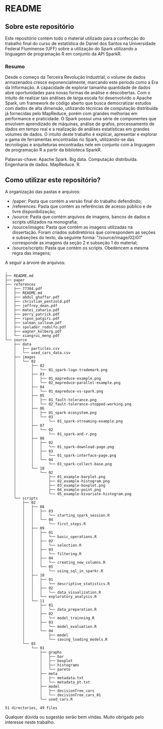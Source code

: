 # README
## Sobre este repositório
Este repositório contém todo o material utilizado para a confecção do trabalho final do curso de estatística de Daniel dos Santos na Universidade Federal Fluminense (UFF) sobre a utilização do Spark utilizando a linguagem de programação R em conjunto da API SparkR.

### Resumo
Desde o começo da Terceira Revolução Industrial, o volume de dados armazenados cresce exponencialmente, marcando este período como a Era da Informação. A capacidade de explorar tamanha quantidade de dados abre oportunidades para novas formas de análise e descobertas. Com o intuito de realizar tais análises de larga escala foi desenvolvido o Apache Spark, um framework de código aberto que busca democratizar estudos com dados de alta dimensão, utilizando técnicas de computação distribuída já fornecidas  pelo MapReduce, porém com grandes melhorias em performance e praticidade.
O Spark possui uma série de componentes que envolvem aprendizado de máquinas, análise de grafos, processamento de dados em tempo real e a realização de análises estatísticas em grandes volumes de dados.
O intuito deste trabalho é explicar, apresentar e explorar a gama de ferramentas encontradas no Spark, utilizando-se das tecnologias e arquiteturas encontradas nele em conjunto com a linguagem de programação R a partir da biblioteca SparkR.

Palavras-chave: Apache Spark. Big data. Computação distribuída. Engenharia de dados. MapReduce. R.

## Como utilizar este repositório?
A organização das pastas e arquivos:
- /paper: Pasta que contém a versão final do trabalho defendindo;
- /references: Pasta que contém as referências de acesso público e de livre disponibilização;
- /source: Pasta que contém arquivos de imagens, bancos de dados e scripts utilizados na monografia;
- /source/images: Pasta que contém as imagens utilizadas na dissertação. Foram criados subdiretórios que correspondem as seções e subseções do texto, da seguinte forma: "/source/image/02/01" corresponde as imagens da seção 2 e subseção 1 do material;
- /source/scripts: Pasta que contém os scripts. Obedencem a mesma regra das imagens;

A seguir a árvore de arquivos:
```
.
├── README.md
├── paper
├── references
│   ├── 77384.pdf
│   ├── README.md
│   ├── abdul_ghaffar.pdf
│   ├── christian_pentzold.pdf
│   ├── jeffrey_dean.pdf
│   ├── matei_zaharia.pdf
│   ├── perry_patrick.pdf
│   ├── ripon_patgiri.pdf
│   ├── salman_salloum.pdf
│   ├── spolador_rodolfo.pdf
│   ├── wagner_kolberg.pdf
│   └── xiangrui_meng.pdf
└── source
    ├── data
    │   ├── particles.csv
    │   └── used_cars_data.csv
    ├── images
    │   └── 02
    │       ├── 02
    │       │   └── 01_spark-logo-trademark.png
    │       ├── 03
    │       │   ├── 01_mapreduce-example.png
    │       │   └── 02_mapreduce-parallel-example.png
    │       ├── 04
    │       │   └── 01_mapreduce-vs-spark.png
    │       ├── 05
    │       │   ├── 01_fault-tolerance.png
    │       │   └── 02_fault-tolerance-stopped-working.png
    │       ├── 06
    │       │   ├── 01_spark-ecosystem.png
    │       │   └── 03
    │       │       └── 01_spark-streaming-example.png
    │       ├── 07
    │       │   └── 02
    │       │       └── 01_spark-and-r.png
    │       ├── 08
    │       │   ├── 02
    │       │   │   └── 01_spark-download-page.png
    │       │   ├── 03
    │       │   │   └── 01_spark-interface-page.png
    │       │   └── 04
    │       │       └── 01_spark-collect-base.png
    │       └── 10
    │           └── 02
    │               ├── 01_example-barplot.png
    │               ├── 02_example-histogram.png
    │               ├── 03_example-boxplot.png
    │               ├── 04_example-point.png
    │               └── 05_example-bivariate-histogram.png
    └── scripts
        ├── 02
        │   ├── 08
        │   │   ├── 03
        │   │   │   └── starting_spark_session.R
        │   │   └── 04
        │   │       └── first_steps.R
        │   ├── 09
        │   │   ├── 01
        │   │   │   └── basic_operations.R
        │   │   ├── 02
        │   │   │   └── selection.R
        │   │   ├── 03
        │   │   │   └── filtering.R
        │   │   ├── 04
        │   │   │   └── creating_new_columns.R
        │   │   └── 05
        │   │       └── using_sql_in_sparkr.R
        │   ├── 10
        │   │   ├── 01
        │   │   │   └── descriptive_statistics.R
        │   │   ├── 02
        │   │   │   └── data_visualization.R
        │   │   └── exploratory_analysis.R
        │   └── 11
        │       ├── 01
        │       │   └── data_preparation.R
        │       ├── 02
        │       │   └── model_trainning.R
        │       ├── 03
        │       │   └── model_evaluation.R
        │       └── 04
        │           ├── model
        │           └── saving_loading_models.R
        └── 03
            └── 01
                ├── graphs
                │   ├── bar
                │   ├── boxplot
                │   ├── histograms
                │   └── pareto
                ├── meta
                │   ├── metadata.txt
                │   └── metadata_pt.txt
                ├── model
                │   ├── decisionTree_cars
                │   └── decisionTree_cars_01
                └── used_cars.R

51 directories, 49 files
```

Qualquer dúvida ou sugestão serão bem vindas. 
Muito obrigado pelo interesse neste trabalho. 
